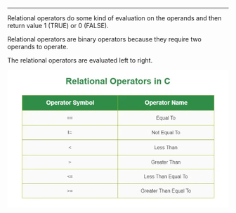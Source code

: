 
---

Relational operators do some kind of evaluation on the operands and then return value 1 (TRUE) or 0 (FALSE).

Relational operators are binary operators because they require two operands to operate.

The relational operators are evaluated left to right.

![alt text](image-2.png)